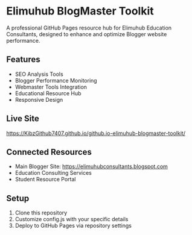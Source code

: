 # Elimuhub BlogMaster Toolkit

A professional GitHub Pages resource hub for Elimuhub Education Consultants, designed to enhance and optimize Blogger website performance.

## Features
- SEO Analysis Tools
- Blogger Performance Monitoring
- Webmaster Tools Integration
- Educational Resource Hub
- Responsive Design

## Live Site
https://KibzGithub7407.github.io/github.io-elimuhub-blogmaster-toolkit/

## Connected Resources
- Main Blogger Site: https://elimuhubconsultants.blogspot.com
- Education Consulting Services
- Student Resource Portal

## Setup
1. Clone this repository
2. Customize config.js with your specific details
3. Deploy to GitHub Pages via repository settings
